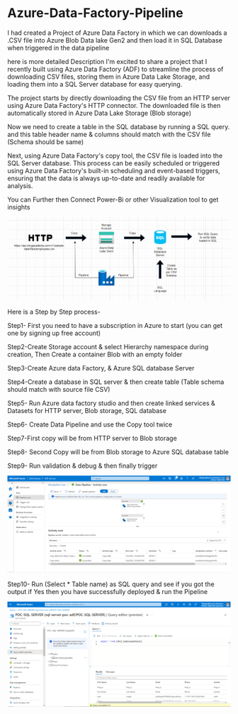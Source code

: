 # Azure-Data-Factory-Pipeline
I had created a Project of Azure Data Factory in which  we can downloads a .CSV file into Azure Blob Data lake Gen2 and then load it in SQL Database when triggered in the data pipeline

here is more detailed Description
I'm excited to share a project that I recently built using Azure Data Factory (ADF) to streamline the process of downloading CSV files, storing them in Azure Data Lake Storage, and loading them into a SQL Server database for easy querying.

The project starts by directly downloading the CSV file from an HTTP server using Azure Data Factory's HTTP connector. The downloaded file is then automatically stored in Azure Data Lake Storage (Blob storage)

Now we need to create a table in the SQL database by running a SQL query.
and this table header name & columns should match with the CSV file (Schema should be same)

Next, using Azure Data Factory's copy tool, the CSV file is loaded into the SQL Server database. This process can be easily scheduled or triggered using Azure Data Factory's built-in scheduling and event-based triggers, ensuring that the data is always up-to-date and readily available for analysis.

You can Further then Connect Power-Bi or other Visualization tool to get insights





![ADF POC.png](https://github.com/ssquadri/Azure-Data-Factory-Pipeline/blob/85b748d12316bf618b7f8b8c78b42a5fe18a83c5/ADF%20POC.png)






Here is a Step by Step process-

Step1- First you need to have a subscription in Azure to start (you can get one by signing up free account)

Step2-Create Storage account & select Hierarchy namespace during creation, Then Create a container Blob with an empty folder

Step3-Create Azure data Factory, & Azure SQL database Server

Step4-Create a database in SQL server & then create table (Table schema should match with source file CSV)

Step5- Run Azure data factory studio and then create linked services & Datasets for HTTP server, Blob storage, SQL database

Step6- Create Data Pipeline and use the Copy tool twice

Step7-First copy will be from HTTP server to Blob storage

Step8- Second Copy will be from Blob storage to Azure SQL database table

Step9- Run validation & debug & then finally trigger





![ADF POC 1.png](https://github.com/ssquadri/Azure-Data-Factory-Pipeline/blob/85b748d12316bf618b7f8b8c78b42a5fe18a83c5/ADF%20POC%201.png)










Step10- Run (Select * Table name) as SQL query and see if you got the output if Yes then you have successfully deployed & run the Pipeline



![ADF POC 2.png](https://github.com/ssquadri/Azure-Data-Factory-Pipeline/blob/85b748d12316bf618b7f8b8c78b42a5fe18a83c5/ADF%20POC%202.png)


